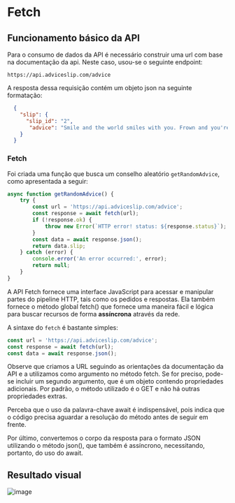# Fetch

## Funcionamento básico da API

Para o consumo de dados da API é necessário construir uma url com base na documentação da api. Neste caso, usou-se o seguinte endpoint:

```https://api.adviceslip.com/advice```

A resposta dessa requisição contém um objeto json na seguinte formatação:

``` json
  {
    "slip": {
      "slip_id": "2",
       "advice": "Smile and the world smiles with you. Frown and you're on your own."
    }
  }
```
### Fetch

Foi criada uma função que busca um conselho aleatório ```getRandomAdvice```, como apresentada a seguir:

``` javascript
async function getRandomAdvice() {
    try {
        const url = 'https://api.adviceslip.com/advice';
        const response = await fetch(url);
        if (!response.ok) {
            throw new Error(`HTTP error! status: ${response.status}`);
        }
        const data = await response.json();
        return data.slip;
    } catch (error) {
        console.error('An error occurred:', error);
        return null;
    }
}
```
A API Fetch fornece uma interface JavaScript para acessar e manipular partes do pipeline HTTP, tais como os pedidos e respostas. Ela também fornece o método global fetch() que fornece uma maneira fácil e lógica para buscar recursos de forma **assíncrona** através da rede.

A sintaxe do ```fetch``` é bastante simples:

``` javascript
const url = 'https://api.adviceslip.com/advice';
const response = await fetch(url);
const data = await response.json();
```

Observe que criamos a URL seguindo as orientações da documentação da API e a utilizamos como argumento no método fetch. Se for preciso, pode-se incluir um segundo argumento, que é um objeto contendo propriedades adicionais. Por padrão, o método utilizado é o GET e não há outras propriedades extras.

Perceba que o uso da palavra-chave await é indispensável, pois indica que o código precisa aguardar a resolução do método antes de seguir em frente.

Por último, convertemos o corpo da resposta para o formato JSON utilizando o método json(), que também é assíncrono, necessitando, portanto, do uso do await.

## Resultado visual

![image](https://github.com/user-attachments/assets/40c98b87-e090-4ac1-ace3-5e4b2607be55)

